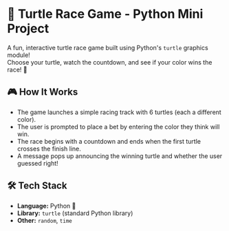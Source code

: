 # 🐢 Turtle Race Game - Python Mini Project

A fun, interactive turtle race game built using Python's `turtle` graphics module!  
Choose your turtle, watch the countdown, and see if your color wins the race! 🎯

## 🎮 How It Works

- The game launches a simple racing track with 6 turtles (each a different color).
- The user is prompted to place a bet by entering the color they think will win.
- The race begins with a countdown and ends when the first turtle crosses the finish line.
- A message pops up announcing the winning turtle and whether the user guessed right!

## 🛠️ Tech Stack

- **Language:** Python 🐍
- **Library:** `turtle` (standard Python library)
- **Other:** `random`, `time`

